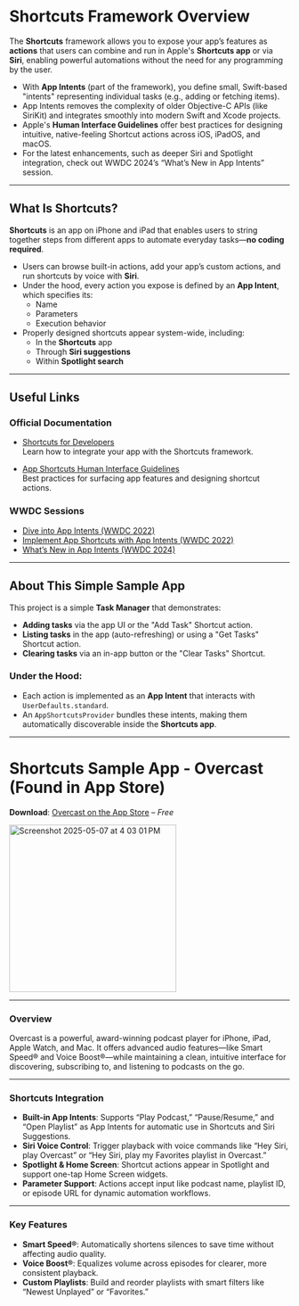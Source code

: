 # Shortcuts Framework Overview

The **Shortcuts** framework allows you to expose your app’s features as **actions** that users can combine and run in Apple's **Shortcuts app** or via **Siri**, enabling powerful automations without the need for any programming by the user.

- With **App Intents** (part of the framework), you define small, Swift-based "intents" representing individual tasks (e.g., adding or fetching items).
- App Intents removes the complexity of older Objective-C APIs (like SiriKit) and integrates smoothly into modern Swift and Xcode projects.
- Apple's **Human Interface Guidelines** offer best practices for designing intuitive, native-feeling Shortcut actions across iOS, iPadOS, and macOS.
- For the latest enhancements, such as deeper Siri and Spotlight integration, check out WWDC 2024’s “What’s New in App Intents” session.

---

## What Is Shortcuts?

**Shortcuts** is an app on iPhone and iPad that enables users to string together steps from different apps to automate everyday tasks—**no coding required**.

- Users can browse built-in actions, add your app’s custom actions, and run shortcuts by voice with **Siri**.
- Under the hood, every action you expose is defined by an **App Intent**, which specifies its:
  - Name
  - Parameters
  - Execution behavior
- Properly designed shortcuts appear system-wide, including:
  - In the **Shortcuts** app
  - Through **Siri suggestions**
  - Within **Spotlight search**

---

## Useful Links

### Official Documentation

- [Shortcuts for Developers](https://developer.apple.com/shortcuts/)  
  Learn how to integrate your app with the Shortcuts framework.

- [App Shortcuts Human Interface Guidelines](https://developer.apple.com/design/human-interface-guidelines/app-shortcuts/)  
  Best practices for surfacing app features and designing shortcut actions.

### WWDC Sessions

- [Dive into App Intents (WWDC 2022)](https://developer.apple.com/videos/play/wwdc2022/10032/)
- [Implement App Shortcuts with App Intents (WWDC 2022)](https://developer.apple.com/videos/play/wwdc2022/10170/)
- [What’s New in App Intents (WWDC 2024)](https://developer.apple.com/videos/play/wwdc2024/10134/)

---

## About This Simple Sample  App

This project is a simple **Task Manager** that demonstrates:

- **Adding tasks** via the app UI or the "Add Task" Shortcut action.
- **Listing tasks** in the app (auto-refreshing) or using a "Get Tasks" Shortcut action.
- **Clearing tasks** via an in-app button or the "Clear Tasks" Shortcut.

### Under the Hood:

- Each action is implemented as an **App Intent** that interacts with `UserDefaults.standard`.
- An `AppShortcutsProvider` bundles these intents, making them automatically discoverable inside the **Shortcuts app**.

---

# Shortcuts Sample App - Overcast (Found in App Store)

**Download**: [Overcast on the App Store](https://apps.apple.com/us/app/overcast/id888422857?uo=2) – *Free*

<img width="300" alt="Screenshot 2025-05-07 at 4 03 01 PM" src="https://github.com/user-attachments/assets/c0bee397-3d55-4d0f-b4a7-0cbe514df384" />

---

### Overview

Overcast is a powerful, award-winning podcast player for iPhone, iPad, Apple Watch, and Mac. It offers advanced audio features—like Smart Speed® and Voice Boost®—while maintaining a clean, intuitive interface for discovering, subscribing to, and listening to podcasts on the go.

---

### Shortcuts Integration

- **Built-in App Intents**: Supports “Play Podcast,” “Pause/Resume,” and “Open Playlist” as App Intents for automatic use in Shortcuts and Siri Suggestions.
- **Siri Voice Control**: Trigger playback with voice commands like “Hey Siri, play Overcast” or “Hey Siri, play my Favorites playlist in Overcast.”
- **Spotlight & Home Screen**: Shortcut actions appear in Spotlight and support one-tap Home Screen widgets.
- **Parameter Support**: Actions accept input like podcast name, playlist ID, or episode URL for dynamic automation workflows.

---

### Key Features

- **Smart Speed®**: Automatically shortens silences to save time without affecting audio quality.
- **Voice Boost®**: Equalizes volume across episodes for clearer, more consistent playback.
- **Custom Playlists**: Build and reorder playlists with smart filters like “Newest Unplayed” or “Favorites.”

